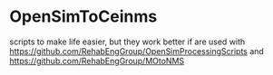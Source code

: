 # OpenSimToCeinms
scripts to make life easier, but they work better if are used with https://github.com/RehabEngGroup/OpenSimProcessingScripts and https://github.com/RehabEngGroup/MOtoNMS
